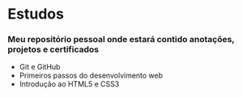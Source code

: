 # Estudos

### Meu repositório pessoal onde estará contido anotações, projetos e certificados

- Git e GitHub
- Primeiros passos do desenvolvimento web
- Introdução ao HTML5 e CSS3
